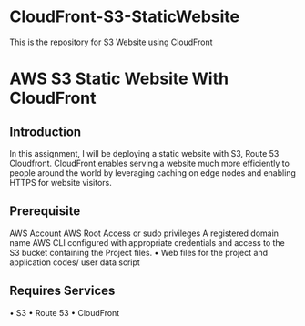 # CloudFront-S3-StaticWebsite
This is the repository for S3 Website using CloudFront

# AWS S3 Static Website With CloudFront 
## Introduction
In this assignment, I will be deploying a static website with S3, Route 53 Cloudfront.
CloudFront enables serving a website much more efficiently to people around the world by leveraging caching on edge nodes and enabling HTTPS for website visitors.

## Prerequisite
AWS Account
AWS Root Access or sudo privileges
A registered domain name
AWS CLI configured with appropriate credentials and access to the S3 bucket containing the Project files.
•	Web files for the project and application codes/ user data script
## Requires Services 
•	S3
•	Route 53 
•	CloudFront 
